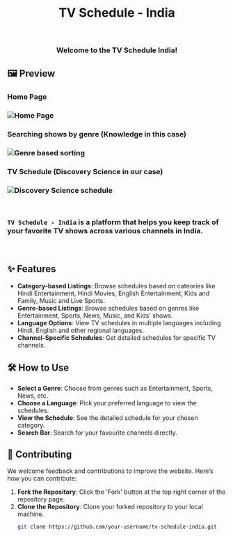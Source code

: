 <h1 align="center">TV Schedule - India</h1>

<br>
<h3 align="center">Welcome to the TV Schedule India!<h3>

## 🖼️ Preview

<p align="center">
<h3 align="left">Home Page<h3>
  <img src="https://i.imgur.com/oHs9SWP.png" alt="Home Page">
  <br>
  
<h3 align="left">Searching shows by genre (Knowledge in this case)<h3> 
  <img src="https://i.imgur.com/HqHztHr.pngg" alt="Genre based sorting">
  <br>

<h3 align="left">TV Schedule (Discovery Science in our case)<h3>
  <img src="https://i.imgur.com/emrINQc.png" alt="Discovery Science schedule">
</p>
<br>

`TV Schedule - India` is a platform that helps you keep track of your favorite TV shows across various channels in India.

<br>

## ✨ Features

- **Category-based Listings**: Browse schedules based on cateories like Hindi Entertainment, Hindi Movies, English Entertainment, Kids and Family, Music and Live Sports.
- **Genre-based Listings**: Browse schedules based on genres like Entertainment, Sports, News, Music, and Kids' shows.
- **Language Options**: View TV schedules in multiple languages including Hindi, English and other regional languages.
- **Channel-Specific Schedules**: Get detailed schedules for specific TV channels.

## 🛠️ How to Use

- **Select a Genre**: Choose from genres such as Entertainment, Sports, News, etc.
- **Choose a Language**: Pick your preferred language to view the schedules.
- **View the Schedule**: See the detailed schedule for your chosen category.
- **Search Bar**: Search for your favourite channels directly.


## 🤝 Contributing

We welcome feedback and contributions to improve the website. Here’s how you can contribute:
1. **Fork the Repository**: Click the 'Fork' button at the top right corner of the repository page.
2. **Clone the Repository**: Clone your forked repository to your local machine.
   ```bash
   git clone https://github.com/your-username/tv-schedule-india.git
